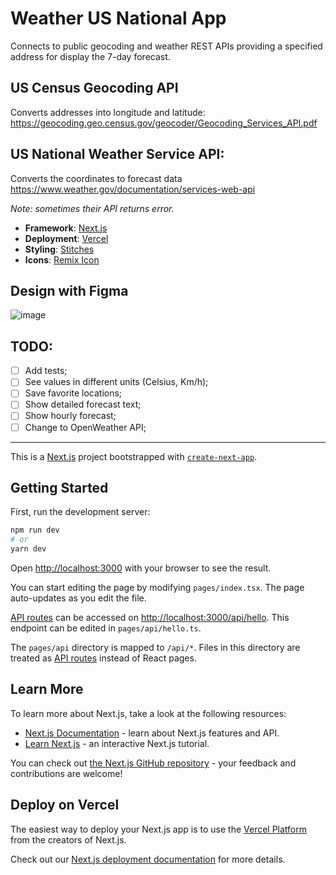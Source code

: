 # Weather US National App

Connects to public geocoding and weather REST APIs providing a specified address for display the 7-day forecast.

## US Census Geocoding API

Converts addresses into longitude and latitude:
https://geocoding.geo.census.gov/geocoder/Geocoding_Services_API.pdf

## US National Weather Service API:

Converts the coordinates to forecast data
https://www.weather.gov/documentation/services-web-api

_Note: sometimes their API returns error._

- **Framework**: [Next.js](https://nextjs.org/)
- **Deployment**: [Vercel](https://vercel.com)
- **Styling**: [Stitches](https://stitches.dev/)
- **Icons**: [Remix Icon](http://remixicon.com/)

## Design with Figma

![image](https://user-images.githubusercontent.com/14007590/159200158-422b1557-f237-4c01-a603-c8ead299b057.png)

## TODO:

- [ ] Add tests;
- [ ] See values in different units (Celsius, Km/h);
- [ ] Save favorite locations;
- [ ] Show detailed forecast text;
- [ ] Show hourly forecast;
- [ ] Change to OpenWeather API;

---

This is a [Next.js](https://nextjs.org/) project bootstrapped with [`create-next-app`](https://github.com/vercel/next.js/tree/canary/packages/create-next-app).

## Getting Started

First, run the development server:

```bash
npm run dev
# or
yarn dev
```

Open [http://localhost:3000](http://localhost:3000) with your browser to see the result.

You can start editing the page by modifying `pages/index.tsx`. The page auto-updates as you edit the file.

[API routes](https://nextjs.org/docs/api-routes/introduction) can be accessed on [http://localhost:3000/api/hello](http://localhost:3000/api/hello). This endpoint can be edited in `pages/api/hello.ts`.

The `pages/api` directory is mapped to `/api/*`. Files in this directory are treated as [API routes](https://nextjs.org/docs/api-routes/introduction) instead of React pages.

## Learn More

To learn more about Next.js, take a look at the following resources:

- [Next.js Documentation](https://nextjs.org/docs) - learn about Next.js features and API.
- [Learn Next.js](https://nextjs.org/learn) - an interactive Next.js tutorial.

You can check out [the Next.js GitHub repository](https://github.com/vercel/next.js/) - your feedback and contributions are welcome!

## Deploy on Vercel

The easiest way to deploy your Next.js app is to use the [Vercel Platform](https://vercel.com/new?utm_medium=default-template&filter=next.js&utm_source=create-next-app&utm_campaign=create-next-app-readme) from the creators of Next.js.

Check out our [Next.js deployment documentation](https://nextjs.org/docs/deployment) for more details.
